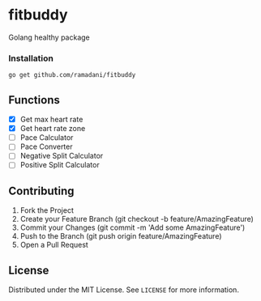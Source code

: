 # fitbuddy

Golang healthy package

### Installation

```
go get github.com/ramadani/fitbuddy
```

## Functions

- [x] Get max heart rate
- [x] Get heart rate zone
- [ ] Pace Calculator
- [ ] Pace Converter
- [ ] Negative Split Calculator
- [ ] Positive Split Calculator

## Contributing

1. Fork the Project
2. Create your Feature Branch (git checkout -b feature/AmazingFeature)
3. Commit your Changes (git commit -m 'Add some AmazingFeature')
4. Push to the Branch (git push origin feature/AmazingFeature)
5. Open a Pull Request

## License

Distributed under the MIT License. See `LICENSE` for more information.

